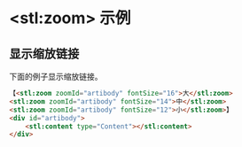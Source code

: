 # &lt;stl:zoom&gt; 示例

## 显示缩放链接

下面的例子显示缩放链接。

```html
【<stl:zoom zoomId="artibody" fontSize="16">大</stl:zoom>
<stl:zoom zoomId="artibody" fontSize="14">中</stl:zoom>
<stl:zoom zoomId="artibody" fontSize="12">小</stl:zoom>】
<div id="artibody">
    <stl:content type="Content"></stl:content>
</div>
```
